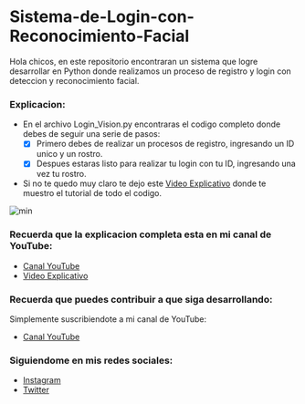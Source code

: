 # Sistema-de-Login-con-Reconocimiento-Facial
Hola chicos, en este repositorio encontraran un sistema que logre desarrollar en Python donde realizamos un proceso de registro y login con deteccion y reconocimiento facial.

### Explicacion:
- En el archivo Login_Vision.py encontraras el codigo completo donde debes de seguir una serie de pasos:
  - [x] Primero debes de realizar un procesos de registro, ingresando un ID unico y un rostro.
  - [x] Despues estaras listo para realizar tu login con tu ID, ingresando una vez tu rostro.
- Si no te quedo muy claro te dejo este [Video Explicativo](https://youtu.be/Hy3DAxgTSu0) donde te muestro el tutorial de todo el codigo.

![min](https://user-images.githubusercontent.com/85022752/162907738-2742abde-07e3-4579-bef9-686bebdf1641.jpg)

### Recuerda que la explicacion completa esta en mi canal de YouTube:
- [Canal YouTube](https://www.youtube.com/channel/UCzwHEOCbsZLjfELperJ6VeQ/videos)
- [Video Explicativo](https://youtu.be/Hy3DAxgTSu0)


### Recuerda que puedes contribuir a que siga desarrollando:
Simplemente suscribiendote a mi canal de YouTube:
- [Canal YouTube](https://www.youtube.com/channel/UCzwHEOCbsZLjfELperJ6VeQ/videos)

### Siguiendome en mis redes sociales: 
- [Instagram](https://www.instagram.com/santiagsanchezr/)
- [Twitter](https://twitter.com/SantiagSanchezR)
